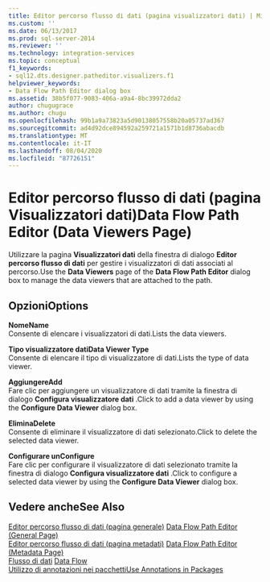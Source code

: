 ```yaml
---
title: Editor percorso flusso di dati (pagina visualizzatori dati) | Microsoft Docs
ms.custom: ''
ms.date: 06/13/2017
ms.prod: sql-server-2014
ms.reviewer: ''
ms.technology: integration-services
ms.topic: conceptual
f1_keywords:
- sql12.dts.designer.patheditor.visualizers.f1
helpviewer_keywords:
- Data Flow Path Editor dialog box
ms.assetid: 38b5f077-9083-406a-a9a4-8bc39972dda2
author: chugugrace
ms.author: chugu
ms.openlocfilehash: 99b1a9a73823a5d90138057558b20a05737ad367
ms.sourcegitcommit: ad4d92dce894592a259721a1571b1d8736abacdb
ms.translationtype: MT
ms.contentlocale: it-IT
ms.lasthandoff: 08/04/2020
ms.locfileid: "87726151"
---
```

# <a name="data-flow-path-editor-data-viewers-page"></a><span data-ttu-id="fa521-102">Editor percorso flusso di dati (pagina Visualizzatori dati)</span><span class="sxs-lookup"><span data-stu-id="fa521-102">Data Flow Path Editor (Data Viewers Page)</span></span>
  <span data-ttu-id="fa521-103">Utilizzare la pagina **Visualizzatori dati** della finestra di dialogo **Editor percorso flusso di dati** per gestire i visualizzatori di dati associati al percorso.</span><span class="sxs-lookup"><span data-stu-id="fa521-103">Use the **Data Viewers** page of the **Data Flow Path Editor** dialog box to manage the data viewers that are attached to the path.</span></span>  
  
## <a name="options"></a><span data-ttu-id="fa521-104">Opzioni</span><span class="sxs-lookup"><span data-stu-id="fa521-104">Options</span></span>  
 <span data-ttu-id="fa521-105">**Nome**</span><span class="sxs-lookup"><span data-stu-id="fa521-105">**Name**</span></span>  
 <span data-ttu-id="fa521-106">Consente di elencare i visualizzatori di dati.</span><span class="sxs-lookup"><span data-stu-id="fa521-106">Lists the data viewers.</span></span>  
  
 <span data-ttu-id="fa521-107">**Tipo visualizzatore dati**</span><span class="sxs-lookup"><span data-stu-id="fa521-107">**Data Viewer Type**</span></span>  
 <span data-ttu-id="fa521-108">Consente di elencare il tipo di visualizzatore di dati.</span><span class="sxs-lookup"><span data-stu-id="fa521-108">Lists the type of data viewer.</span></span>  
  
 <span data-ttu-id="fa521-109">**Aggiungere**</span><span class="sxs-lookup"><span data-stu-id="fa521-109">**Add**</span></span>  
 <span data-ttu-id="fa521-110">Fare clic per aggiungere un visualizzatore di dati tramite la finestra di dialogo **Configura visualizzatore dati** .</span><span class="sxs-lookup"><span data-stu-id="fa521-110">Click to add a data viewer by using the **Configure Data Viewer** dialog box.</span></span>  
  
 <span data-ttu-id="fa521-111">**Elimina**</span><span class="sxs-lookup"><span data-stu-id="fa521-111">**Delete**</span></span>  
 <span data-ttu-id="fa521-112">Consente di eliminare il visualizzatore di dati selezionato.</span><span class="sxs-lookup"><span data-stu-id="fa521-112">Click to delete the selected data viewer.</span></span>  
  
 <span data-ttu-id="fa521-113">**Configurare un**</span><span class="sxs-lookup"><span data-stu-id="fa521-113">**Configure**</span></span>  
 <span data-ttu-id="fa521-114">Fare clic per configurare il visualizzatore di dati selezionato tramite la finestra di dialogo **Configura visualizzatore dati** .</span><span class="sxs-lookup"><span data-stu-id="fa521-114">Click to configure a selected data viewer by using the **Configure Data Viewer** dialog box.</span></span>  
  
## <a name="see-also"></a><span data-ttu-id="fa521-115">Vedere anche</span><span class="sxs-lookup"><span data-stu-id="fa521-115">See Also</span></span>  
 <span data-ttu-id="fa521-116">[Editor percorso flusso di dati &#40;pagina generale&#41;](general-page-of-integration-services-designers-options.md) </span><span class="sxs-lookup"><span data-stu-id="fa521-116">[Data Flow Path Editor &#40;General Page&#41;](general-page-of-integration-services-designers-options.md) </span></span>  
 <span data-ttu-id="fa521-117">[Editor percorso flusso di dati &#40;pagina metadati&#41;](../../2014/integration-services/data-flow-path-editor-metadata-page.md) </span><span class="sxs-lookup"><span data-stu-id="fa521-117">[Data Flow Path Editor &#40;Metadata Page&#41;](../../2014/integration-services/data-flow-path-editor-metadata-page.md) </span></span>  
 <span data-ttu-id="fa521-118">[Flusso di dati](data-flow/data-flow.md) </span><span class="sxs-lookup"><span data-stu-id="fa521-118">[Data Flow](data-flow/data-flow.md) </span></span>  
 [<span data-ttu-id="fa521-119">Utilizzo di annotazioni nei pacchetti</span><span class="sxs-lookup"><span data-stu-id="fa521-119">Use Annotations in Packages</span></span>](use-annotations-in-packages.md)  
  
  
